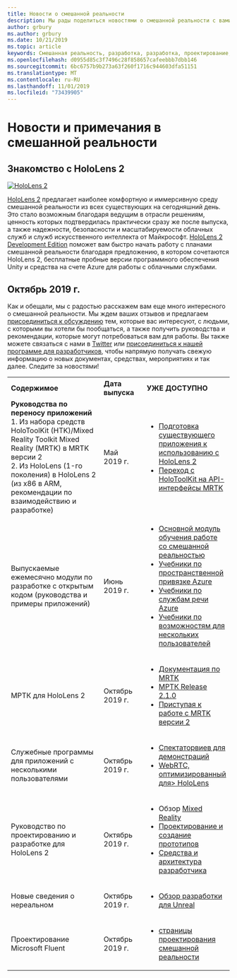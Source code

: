 ```yaml
---
title: Новости о смешанной реальности
description: Мы рады поделиться новостями о смешанной реальности с вами! Мы ждем ваших отзывов и хотели бы пригласить вас присоединиться к беседе.
author: grbury
ms.author: grbury
ms.date: 10/21/2019
ms.topic: article
keywords: Смешанная реальность, разработка, разработка, проектирование, HoloLens, службы Azure, Новости, HoloLens 2
ms.openlocfilehash: d0955d85c3f7496c28f858657cafeebbb7dbb146
ms.sourcegitcommit: 6bc6757b9b273a63f260f1716c944603dfa51151
ms.translationtype: MT
ms.contentlocale: ru-RU
ms.lasthandoff: 11/01/2019
ms.locfileid: "73439905"
---
```

# <a name="mixed-reality-news-and-notes"></a>Новости и примечания в смешанной реальности

## <a name="introducing-hololens-2"></a>Знакомство с HoloLens 2

[![HoloLens 2](images/hololens2.jpg)](https://www.microsoft.com/hololens/hardware)

[HoloLens 2](https://www.microsoft.com/hololens/hardware) предлагает наиболее комфортную и иммерсивную среду смешанной реальности из всех существующих на сегодняшний день. Это стало возможным благодаря ведущим в отрасли решениям, ценность которых подтвердилась практически сразу же после выпуска, а также надежности, безопасности и масштабируемости облачных служб и служб искусственного интеллекта от Майкрософт. [HoloLens 2 Development Edition](https://www.microsoft.com//hololens/developers) поможет вам быстро начать работу с планами смешанной реальности благодаря предложению, в котором сочетаются HoloLens 2, бесплатные пробные версии программного обеспечения Unity и средства на счете Azure для работы с облачными службами.

## <a name="october-2019"></a>Октябрь 2019 г.

Как и обещали, мы с радостью расскажем вам еще много интересного о смешанной реальности. Мы ждем ваших отзывов и предлагаем [присоединиться к обсуждению](https://holodevelopersslack.azurewebsites.net/) тем, которые вас интересуют, с людьми, с которыми вы хотели бы пообщаться, а также получить руководства и рекомендации, которые могут потребоваться вам для работы. Вы также можете связаться с нами в [Twitter](https://twitter.com/MxdRealityDev) или [присоединиться к нашей программе для разработчиков](https://aka.ms/iwantmr), чтобы напрямую получать свежую информацию о новых документах, средствах, мероприятиях и так далее. Следите за новостями!

<table>
<tr>
<th style="width: 400px; text-align:left;">Содержимое</th><th style="width: 125px; text-align:left;">Дата выпуска</th><th style="width: 125px; text-align:left;">УЖЕ ДОСТУПНО</th>
</tr> 
<tr>
<td><b>Руководства по переносу приложений</b> <br>1. Из набора средств HoloToolKit (HTK)/Mixed Reality Toolkit Mixed Reality (MRTK) в MRTK версии 2
<br>2. Из HoloLens (1-го поколения) в HoloLens 2 (из x86 в ARM, рекомендации по взаимодействию и разработке)
</td></td><td>Май 2019 г.</td><td> <ul><li><a href=https://docs.microsoft.com/windows/mixed-reality/mrtk-porting-guide>Подготовка существующего приложения к использованию с HoloLens 2</a><li><a href=https://microsoft.github.io/MixedRealityToolkit-Unity/Documentation/HTKToMRTKPortingGuide.html>Переход с HoloToolKit на API-интерфейсы MRTK </a></td>
</tr>
<tr>
<td>Выпускаемые ежемесячно модули по разработке с открытым кодом (руководства и примеры приложений)</td><td>Июнь 2019 г.</td><td> <ul><li><a href=https://docs.microsoft.com/windows/mixed-reality/mrlearning-base-ch1>Основной модуль обучения работе со смешанной реальностью</a><li><a href=https://docs.microsoft.com/windows/mixed-reality/mrlearning-asa-ch1>Учебники по пространственной привязке Azure</a><li><a href=https://docs.microsoft.com/windows/mixed-reality/mrlearning-speechsdk-ch1>Учебники по службам речи Azure</a><li><a href=https://docs.microsoft.com/windows/mixed-reality/mrlearning-sharing(photon)-ch1>Учебники по возможностям для нескольких пользователей</a></td>
</tr>
<tr>
<td>МРТК для HoloLens 2</td><td>Октябрь 2019 г.</td><td> <ul><li><a href=https://microsoft.github.io/MixedRealityToolkit-Unity/Documentation/GettingStartedWithTheMRTK.html>Документация по MRTK</a><li><a href=https://github.com/Microsoft/MixedRealityToolkit-Unity/releases>МРТК Release 2.1.0</a><li><a href=https://docs.microsoft.com/windows/mixed-reality/mrtk-getting-started>Приступая к работе с MRTK версии 2</a></td>
</tr>
<tr>
<td>Служебные программы для приложений с несколькими пользователями</td><td>Октябрь 2019 г.</td><td> <ul><li><a href=https://docs.microsoft.com/windows/mixed-reality/spectator-view>Спектаторвиев для демонстраций</a><li><a href=https://github.com/microsoft/MixedReality-WebRTC>WebRTC, оптимизированный для> HoloLens</a></td>
</tr>
<tr>
<td>Руководство по проектированию и разработке для HoloLens 2</td><td>Октябрь 2019 г.</td><td> <ul><li>Обзор <a href=https://docs.microsoft.com/windows/mixed-reality/>Mixed Reality</a><li><a href=https://docs.microsoft.com/windows/mixed-reality/design>Проектирование и создание прототипов</a><li><a href=https://docs.microsoft.com/windows/mixed-reality/development>Средства и архитектура разработчика</a></td>
</tr>
<tr>
  <td>Новые сведения о нереальном</td><td>Октябрь 2019 г.</td><td> <ul><li><a href=https://docs.microsoft.com/windows/mixed-reality/unreal-development-overview>Обзор разработки для Unreal</a></td>
</tr>
<tr>
  <td>Проектирование Microsoft Fluent</td><td>Октябрь 2019 г.</td><td> <ul><li><a href=https://www.microsoft.com/design/fluent/>страницы проектирования смешанной реальности</a></td>
</tr>
</table>
